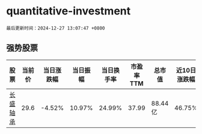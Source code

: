 # quantitative-investment

`最后更新时间：2024-12-27 13:07:47 +0800`

## 强势股票

|股票|当前价|当日涨跌幅|当日振幅|当日换手率|市盈率TTM|总市值|近10日涨跌幅|
|----|----|----|----|----|----|----|----|
|[长盛轴承](https://xueqiu.com/S/SZ300718)|29.6|-4.52%|10.97%|24.99%|37.99|88.44亿|46.75%|
